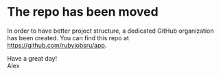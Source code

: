 # The repo has been moved

In order to have better project structure, a dedicated GitHub organization has been created. You can find this repo at <https://github.com/rubyjobsru/app>.


Have a great day!  
Alex
